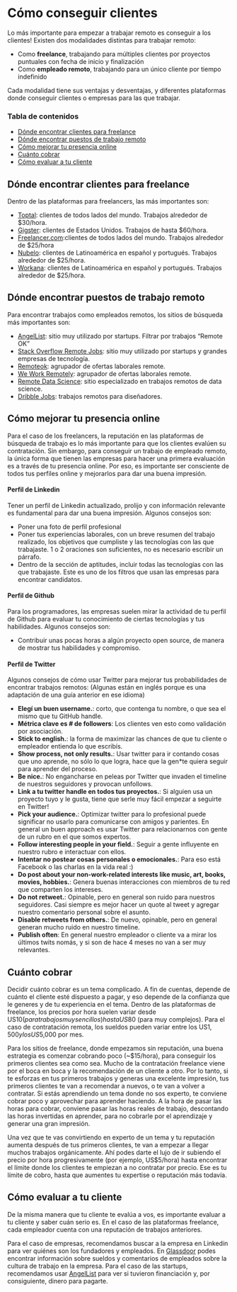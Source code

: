 # Cómo conseguir clientes

Lo más importante para empezar a trabajar remoto es conseguir a los clientes! Existen dos modalidades distintas para trabajar remoto: 
- Como <b>freelance</b>, trabajando para múltiples clientes por proyectos puntuales con fecha de inicio y finalización
- Como <b>empleado remoto</b>, trabajando para un único cliente por tiempo indefinido

Cada modalidad tiene sus ventajas y desventajas, y diferentes plataformas donde conseguir clientes o empresas para las que trabajar.

### Tabla de contenidos
- [Dónde encontrar clientes para freelance](#dónde-encontrar-clientes-para-freelance)
- [Dónde encontrar puestos de trabajo remoto](#dónde-encontrar-puestos-de-trabajo-remoto)
- [Cómo mejorar tu presencia online](#cómo-mejorar-tu-presencia-online)
- [Cuánto cobrar](#cuánto-cobrar)
- [Cómo evaluar a tu cliente](#cómo-evaluar-a-tu-cliente)

## Dónde encontrar clientes para freelance
Dentro de las plataformas para freelancers, las más importantes son:
- [Toptal](https://www.toptal.com/): clientes de todos lados del mundo. Trabajos alrededor de $30/hora.
- [Gigster](http://gigster.com/): clientes de Estados Unidos. Trabajos de hasta $60/hora.
- [Freelancer.com](http://freelancer.com/):clientes de todos lados del mundo. Trabajos alrededor de $25/hora
- [Nubelo](http://www.nubelo.com/): clientes de Latinoamérica en español y portugués. Trabajos alrededor de $25/hora.
- [Workana](https://www.workana.com/en): clientes de Latinoamérica en español y portugués. Trabajos alrededor de $25/hora.

## Dónde encontrar puestos de trabajo remoto
Para encontrar trabajos como empleados remotos, los sitios de búsqueda más importantes son:
- [AngelList](https://angel.co/jobs): sitio muy utilizado por startups. Filtrar por trabajos “Remote OK”
- [Stack Overflow Remote Jobs](http://stackoverflow.com/jobs?allowsremote=True): sitio muy utilizado por startups y grandes empresas de tecnología. 
- [Remoteok](https://remoteok.io/): agrupador de ofertas laborales remote.
- [We Work Remotely](https://weworkremotely.com/): agrupador de ofertas laborales remote.
- [Remote Data Science](http://www.remotedatascience.com/): sitio especializado en trabajos remotos de data science.
- [Dribble Jobs](https://dribbble.com/jobs?location=Anywhere): trabajos remotos para diseñadores.

## Cómo mejorar tu presencia online
Para el caso de los freelancers, la reputación en las plataformas de búsqueda de trabajo es lo más importante para que los clientes evalúen su contratación. Sin embargo, para conseguir un trabajo de empleado remoto, la única forma que tienen las empresas para hacer una primera evaluación es a través de tu presencia online. Por eso, es importante ser consciente de todos tus perfiles online y mejorarlos para dar una buena impresión.

#### Perfil de Linkedin
Tener un perfil de Linkedin actualizado, prolijo y con información relevante es fundamental para dar una buena impresión. Algunos consejos son:
- Poner una foto de perfil profesional
- Poner tus experiencias laborales, con un breve resumen del trabajo realizado, los objetivos que cumpliste y las tecnologías con las que trabajaste. 1 o 2 oraciones son suficientes, no es necesario escribir un párrafo.
- Dentro de la sección de aptitudes, incluir todas las tecnologías con las que trabajaste. Este es uno de los filtros que usan las empresas para encontrar candidatos.

#### Perfil de Github
Para los programadores, las empresas suelen mirar la actividad de tu perfil de Github para evaluar tu conocimiento de ciertas tecnologías y tus habilidades. Algunos consejos son:
- Contribuir unas pocas horas a algún proyecto open source, de manera de mostrar tus habilidades y compromiso.

#### Perfil de Twitter
Algunos consejos de cómo usar Twitter para mejorar tus probabilidades de encontrar trabajos remotos: (Algunas están en inglés porque es una adaptación de una guía anterior en ese idioma)
- **Elegí un buen username.**: corto, que contenga tu nombre, o que sea el mismo que tu GitHub handle.
- **Métrica clave es # de followers**: Los clientes ven esto como validación por asociación.
- **Stick to english.**: la forma de maximizar las chances de que tu cliente o empleador entienda lo que escribís.
- **Show process, not only results.**: Usar twitter para ir contando cosas que uno aprende, no sólo lo que logra, hace que la gen*te quiera seguir para aprender del proceso. 
- **Be nice.**: No engancharse en peleas por Twitter que invaden el timeline de nuestros seguidores y provocan unfollows.
- **Link a tu twitter handle en todos tus proyectos.**: Si alguien usa un proyecto tuyo y le gusta, tiene que serle muy fácil empezar a seguirte en Twitter!
- **Pick your audience.**: Optimizar twitter para lo profesional puede significar no usarlo para comunicarse con amigos y parientes. En general un buen approach es usar Twitter para relacionarnos con gente de un rubro en el que somos expertos.
- **Follow interesting people in your field.**: Seguir a gente influyente en nuestro rubro e interactuar con ellos. 
- **Intentar no postear cosas personales o emocionales.**: Para eso está Facebook o las charlas en la vida real :)
- **Do post about your non-work-related interests like music, art, books, movies, hobbies.**: Genera buenas interacciones con miembros de tu red que comparten los intereses.
- **Do not retweet.**: Opinable, pero en general son ruido para nuestros seguidores. Casi siempre es mejor hacer un quote al tweet y agregar nuestro comentario personal sobre el asunto. 
- **Disable retweets from others.**: De nuevo, opinable, pero en general generan mucho ruido en nuestro timeline.
- **Publish often**: En general nuestro empleador o cliente va a mirar los últimos twits nomás, y si son de hace 4 meses no van a ser muy relevantes. 



## Cuánto cobrar
Decidir cuánto cobrar es un tema complicado. A fin de cuentas, depende de cuánto el cliente esté dispuesto a pagar, y eso depende de la confianza que le generes y de tu experiencia en el tema. Dentro de las plataformas de freelance, los precios por hora suelen variar desde US$10 (para trabajos muy sencillos) hasta US$80 (para muy complejos). Para el caso de contratación remota, los sueldos pueden variar entre los US$1,500 y los US$5,000 por mes.

Para los sitios de freelance, donde empezamos sin reputación, una buena estrategia es comenzar cobrando poco (~$15/hora), para conseguir los primeros clientes sea como sea. Mucho de la contratación freelance viene por el boca en boca y la recomendación de un cliente a otro. Por lo tanto, si te esforzas en tus primeros trabajos y generas una excelente impresión, tus primeros clientes te van a recomendar a nuevos, o te van a volver a contratar. Si estás aprendiendo un tema donde no sos experto, te conviene cobrar poco y aprovechar para aprender haciendo. A la hora de pasar las horas para cobrar, conviene pasar las horas reales de trabajo, descontando las horas invertidas en aprender, para no cobrarle por el aprendizaje y generar una gran impresión. 

Una vez que te vas convirtiendo en experto de un tema y tu reputación aumenta después de tus primeros clientes, te van a empezar a llegar muchos trabajos orgánicamente. Ahí podes darte el lujo de ir subiendo el precio por hora progresivamente (por ejemplo, US$5/hora) hasta encontrar el límite donde los clientes te empiezan a no contratar por precio. Ese es tu límite de cobro, hasta que aumentes tu expertise o reputación más todavía.

## Cómo evaluar a tu cliente
De la misma manera que tu cliente te evalúa a vos, es importante evaluar a tu cliente y saber cuán serio es. En el caso de las plataformas freelance, cada empleador cuenta con una reputación de trabajos anteriores. 

Para el caso de empresas, recomendamos buscar a la empresa en Linkedin para ver quiénes son los fundadores y empleados. En [Glassdoor](https://www.glassdoor.com/index.htm) podes encontrar información sobre sueldos y comentarios de empleados sobre la cultura de trabajo en la empresa. Para el caso de las startups, recomendamos usar [AngelList](https://angel.co/) para ver si tuvieron financiación y, por consiguiente, dinero para pagarte.
